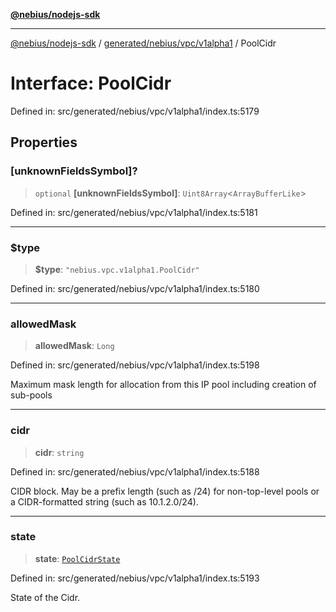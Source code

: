 [**@nebius/nodejs-sdk**](../../../../../README.md)

***

[@nebius/nodejs-sdk](../../../../../README.md) / [generated/nebius/vpc/v1alpha1](../README.md) / PoolCidr

# Interface: PoolCidr

Defined in: src/generated/nebius/vpc/v1alpha1/index.ts:5179

## Properties

### \[unknownFieldsSymbol\]?

> `optional` **\[unknownFieldsSymbol\]**: `Uint8Array`\<`ArrayBufferLike`\>

Defined in: src/generated/nebius/vpc/v1alpha1/index.ts:5181

***

### $type

> **$type**: `"nebius.vpc.v1alpha1.PoolCidr"`

Defined in: src/generated/nebius/vpc/v1alpha1/index.ts:5180

***

### allowedMask

> **allowedMask**: `Long`

Defined in: src/generated/nebius/vpc/v1alpha1/index.ts:5198

Maximum mask length for allocation from this IP pool including creation of sub-pools

***

### cidr

> **cidr**: `string`

Defined in: src/generated/nebius/vpc/v1alpha1/index.ts:5188

CIDR block.
 May be a prefix length (such as /24) for non-top-level pools
 or a CIDR-formatted string (such as 10.1.2.0/24).

***

### state

> **state**: [`PoolCidrState`](../type-aliases/PoolCidrState.md)

Defined in: src/generated/nebius/vpc/v1alpha1/index.ts:5193

State of the Cidr.
